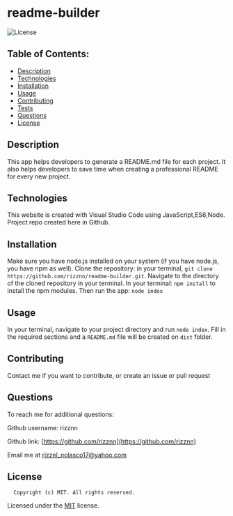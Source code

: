 # readme-builder
  ![License](https://img.shields.io/badge/license-MIT-blue.svg)
  
  ## Table of Contents:
  - [Description](#description)
  - [Technologies](#technologies)
  - [Installation](#installation)
  - [Usage](#usage)
  - [Contributing](#contributing)
  - [Tests](#tests)
  - [Questions](#questions)
  - [License](#license)

  ## Description
  This app helps developers to generate a README.md file for each project. It also helps developers to save time when creating a professional README for every new project.

  ## Technologies
  This website is created with Visual Studio Code using JavaScript,ES6,Node. Project repo created here in Github.

  ## Installation
  Make sure you have node.js installed on your system (if you have node.js, you have npm as well). Clone the repository: in your terminal, `git clone https://github.com/rizznn/readme-builder.git`. Navigate to the directory of the cloned repository in your terminal. In your terminal: `npm install` to install the npm modules. Then run the app: `node index`

  ## Usage
  In your terminal, navigate to your project directory and run `node index`. Fill in the required sections and a `README.md` file will be created on `dist` folder.

  ## Contributing
  Contact me if you want to contribute, or create an issue or pull request

  ## Questions
  To reach me for additional questions:

  Github username: rizznn 

  Github link: [https://github.com/rizznn](https://github.com/rizznn) 

  Email me at [rizzel_nolasco17@yahoo.com](mailto:rizzel_nolasco17@yahoo.com)

  ## License
  
      Copyright (c) MIT. All rights reserved. 


  Licensed under the [MIT](https://opensource.org/licenses/MIT) license.

